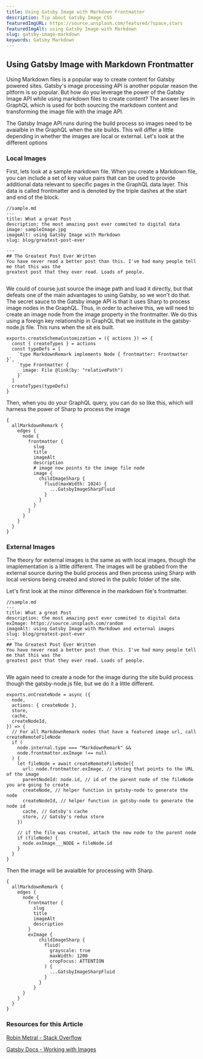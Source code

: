```yaml
---
title: Using Gatsby Image with Markdown Frontmatter 
description: Tip about Gatsby Image CSS
featuredImgURL: https://source.unsplash.com/featured/?space,stars
featuredImgAlt: using Gatsby Image with Markdown
slug: gatsby-image-markdown
keywords: Gatsby Markdown
---
```

## Using Gatsby Image with Markdown Frontmatter 

Using Markdown files is a popular way to create content for Gatsby powered sites. Gatsby's image processing API
is another popular reason the pltform is so popular. But how do you leverage the power of the Gatsby Image API while using 
markdown files to create content? The answer lies in GraphQL which is used for both sourcing the markdown content and
transforming the image file with the image API. 

The Gatsby Image API runs during the build process so images need to be avaialble in the GraphQL when the site builds. This will
differ a little depending in whether the images are local or external. Let's look at the different options

### Local Images

First, lets look at a sample markdown file. When you create a Markdown file, you can include a set of key value pairs that can be used to provide additional data relevant to specific pages in the GraphQL data layer. This data is called frontmatter and is denoted by the triple dashes at the start and end of the block. 


```
//sample.md
---
title: What a great Post 
description: the most amazing post ever commited to digital data
image: sampleImage.jpg
imageAlt: using Gatsby Image with Markdown
slug: blog/greatest-post-ever

---
## The Greatest Post Ever Written 
You have never read a better post than this. I've had many people tell me that this was the
greatest post that they ever read. Loads of people.


```

We could of course just source the image path and load it directly, but that defeats one of the main advantages to using 
Gatsby, so we won't do that. The secret sauce to the Gatsby image API is that it uses Sharp to process image nodes in the GraphQL. Thus,
in order to acheive this, we will need to create an image node from the image property in the frontmatter. We do this using a foreign key relationship 
in GraphQL that we institute in the gatsby-node.js file. This runs when the sit eis built.

```
exports.createSchemaCustomization = ({ actions }) => {
  const { createTypes } = actions
  const typeDefs = [
    `type MarkdownRemark implements Node { frontmatter: Frontmatter }`,
    `type Frontmatter {
      image: File @link(by: "relativePath")
    }`
  ]
  createTypes(typeDefs)
}

```

Then, when you do your GraphQL query, you can do so like this, which will harness the power of Sharp to process the image

```
{
  allMarkdownRemark {
    edges {
      node {
        frontmatter {
          slug
          title
          imageAlt
          description
          # image now points to the image file node
          image {
            childImageSharp {
              fluid(maxWidth: 1024) {
                ...GatsbyImageSharpFluid
              }
            }
          }
        }
      }
    }
  }
}
```


### External Images

The theory for external images is the same as with local images, though the imaplementation is a little different. 
The images will be grabbed from the external source during the build process and then process using Sharp with local
versions being created and stored in the public folder of the site. 

Let's first look at the minor difference in the markdown file's frontmatter.

```
//sample.md
---
title: What a great Post 
description: the most amazing post ever commited to digital data
exImage: https://source.unsplash.com/random
imageAlt: using Gatsby Image with Markdown and external images
slug: blog/greatest-post-ever
---
## The Greatest Post Ever Written 
You have never read a better post than this. I've had many people tell me that this was the
greatest post that they ever read. Loads of people.


```

We again need to create a node for the image during the site build process though the gatsby-node.js file, but we do it a little different.

```
exports.onCreateNode = async ({
  node,
  actions: { createNode },
  store,
  cache,
  createNodeId,
}) => {
  // For all MarkdownRemark nodes that have a featured image url, call createRemoteFileNode
  if (
    node.internal.type === "MarkdownRemark" &&
    node.frontmatter.exImage !== null
  ) {
    let fileNode = await createRemoteFileNode({
      url: node.frontmatter.exImage, // string that points to the URL of the image
      parentNodeId: node.id, // id of the parent node of the fileNode you are going to create
      createNode, // helper function in gatsby-node to generate the node
      createNodeId, // helper function in gatsby-node to generate the node id
      cache, // Gatsby's cache
      store, // Gatsby's redux store
    })

    // if the file was created, attach the new node to the parent node
    if (fileNode) {
      node.exImage___NODE = fileNode.id
    }
  }
}
```

Then the image will be avaialble for processing with Sharp. 

```
{
  allMarkdownRemark {
    edges {
      node {
        frontmatter {
          slug
          title
          imageAlt
          description
        }
        exImage {
            childImageSharp {
              fluid(
                grayscale: true
                maxWidth: 1200
                cropFocus: ATTENTION
              ) {
                ...GatsbyImageSharpFluid
              }
            }
          }
      }
    }
  }
}
```






### Resources for this Article

[Robin Metral - Stack Overflow](https://stackoverflow.com/questions/62089044/using-frontmatter-in-a-markdownfile-to-query-for-images-in-a-page-query)

[Gatsby Docs - Working with Images](https://www.gatsbyjs.com/docs/recipes/working-with-images/)